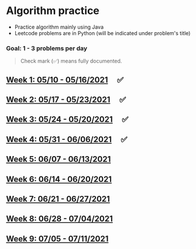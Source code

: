 # Algorithm practice
* Practice algorithm mainly using Java
* Leetcode problems are in Python (will be indicated under problem's title)

### Goal: 1 - 3 problems per day

> Check mark (✅) means fully documented.

## [Week 1: 05/10 - 05/16/2021](week1_05.10-05.16.21.md) &nbsp; &nbsp; ✅
## [Week 2: 05/17 - 05/23/2021](week2_05.17-05.23.21.md) &nbsp; &nbsp; ✅
## [Week 3: 05/24 - 05/20/2021](week3_05.24-05.30.21.md) &nbsp; &nbsp; ✅
## [Week 4: 05/31 - 06/06/2021](week4_05.31-06.06.21.md) &nbsp; &nbsp; ✅
## [Week 5: 06/07 - 06/13/2021](week5_06.07-06.13.21.md)
## [Week 6: 06/14 - 06/20/2021](week6_06.14-06.20.21.md)
## [Week 7: 06/21 - 06/27/2021](week7_06.21-06.27.21.md)
## [Week 8: 06/28 - 07/04/2021](week8_06.28-07.04.21.md)
## [Week 9: 07/05 - 07/11/2021](week8_07.05-07.11.21.md)

